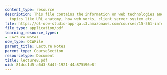```yaml
---
content_type: resource
description: This file contains the information on web technologies and covers the
  topics like URL anatomy, how web works, client server system etc.
file: https://ol-ocw-studio-app-qa.s3.amazonaws.com/courses/15-561-information-technology-essentials-spring-2005/81dcc1d5a6d38d4f192144a875596e8f_lecture8.pdf
file_type: application/pdf
learning_resource_types:
- Lecture Notes
ocw_type: OCWFile
parent_title: Lecture Notes
parent_type: CourseSection
resourcetype: Document
title: lecture8.pdf
uid: 81dcc1d5-a6d3-8d4f-1921-44a875596e8f
---
```


